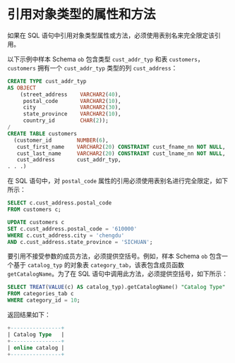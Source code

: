 # 引用对象类型的属性和方法

如果在 SQL 语句中引用对象类型属性或方法，必须使用表别名来完全限定该引用。

以下示例中样本 Schema `ob` 包含类型 `cust_addr_typ` 和表 `customers`，`customers` 拥有一个 `cust_addr_typ` 类型的列 `cust_address`：

```sql
CREATE TYPE cust_addr_typ
AS OBJECT
    (street_address    VARCHAR2(40),
     postal_code       VARCHAR2(10),
     city              VARCHAR2(30),
     state_province    VARCHAR2(10),
     country_id        CHAR(2));
/
CREATE TABLE customers
  (customer_id        NUMBER(6),
   cust_first_name    VARCHAR2(20) CONSTRAINT cust_fname_nn NOT NULL,
   cust_last_name     VARCHAR2(20) CONSTRAINT cust_lname_nn NOT NULL,
   cust_address       cust_addr_typ,
. . .)
```

在 SQL 语句中，对 `postal_code` 属性的引用必须使用表别名进行完全限定，如下所示：

```sql
SELECT c.cust_address.postal_code
FROM customers c;

UPDATE customers c
SET c.cust_address.postal_code = '610000'
WHERE c.cust_address.city = 'chengdu'
AND c.cust_address.state_province = 'SICHUAN';
```

要引用不接受参数的成员方法，必须提供空括号。例如，样本 Schema `ob` 包含一个基于 `catalog_typ` 的对象表 `category_tab`，该表包含成员函数 `getCatalogName`。为了在 SQL 语句中调用此方法，必须提供空括号，如下所示：

```sql
SELECT TREAT(VALUE(c) AS catalog_typ).getCatalogName() "Catalog Type"
FROM categories_tab c
WHERE category_id = 10;
```

返回结果如下：

```sql
+----------------+
| Catalog Type   | 
+----------------+
| online catalog | 
+----------------+
```
